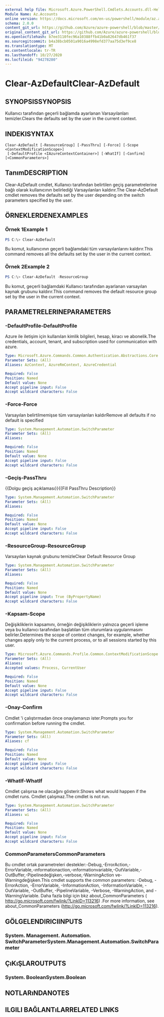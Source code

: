 ```yaml
---
external help file: Microsoft.Azure.PowerShell.Cmdlets.Accounts.dll-Help.xml
Module Name: Az.Accounts
online version: https://docs.microsoft.com/en-us/powershell/module/az.accounts/clear-azdefault
schema: 2.0.0
content_git_url: https://github.com/Azure/azure-powershell/blob/master/src/Accounts/Accounts/help/Clear-AzDefault.md
original_content_git_url: https://github.com/Azure/azure-powershell/blob/master/src/Accounts/Accounts/help/Clear-AzDefault.md
ms.openlocfilehash: b7ee3110fec96a10388ffb41b0a82647db461f37
ms.sourcegitcommit: b4a38bcb0501a9016a4998efd377aa75d3ef9ce8
ms.translationtype: MT
ms.contentlocale: tr-TR
ms.lasthandoff: 10/27/2020
ms.locfileid: "94278280"
---
```

# <span data-ttu-id="4c311-101">Clear-AzDefault</span><span class="sxs-lookup"><span data-stu-id="4c311-101">Clear-AzDefault</span></span>

## <span data-ttu-id="4c311-102">SYNOPSIS</span><span class="sxs-lookup"><span data-stu-id="4c311-102">SYNOPSIS</span></span>
<span data-ttu-id="4c311-103">Kullanıcı tarafından geçerli bağlamda ayarlanan Varsayılanları temizler.</span><span class="sxs-lookup"><span data-stu-id="4c311-103">Clears the defaults set by the user in the current context.</span></span>

## <span data-ttu-id="4c311-104">INDEKI</span><span class="sxs-lookup"><span data-stu-id="4c311-104">SYNTAX</span></span>

```
Clear-AzDefault [-ResourceGroup] [-PassThru] [-Force] [-Scope <ContextModificationScope>]
 [-DefaultProfile <IAzureContextContainer>] [-WhatIf] [-Confirm] [<CommonParameters>]
```

## <span data-ttu-id="4c311-105">Tanım</span><span class="sxs-lookup"><span data-stu-id="4c311-105">DESCRIPTION</span></span>
<span data-ttu-id="4c311-106">Clear-AzDefault cmdlet, Kullanıcı tarafından belirtilen geçiş parametrelerine bağlı olarak kullanıcının belirlediği Varsayılanları kaldırır.</span><span class="sxs-lookup"><span data-stu-id="4c311-106">The Clear-AzDefault cmdlet removes the defaults set by the user depending on the switch parameters specified by the user.</span></span>

## <span data-ttu-id="4c311-107">ÖRNEKLERDEN</span><span class="sxs-lookup"><span data-stu-id="4c311-107">EXAMPLES</span></span>

### <span data-ttu-id="4c311-108">Örnek 1</span><span class="sxs-lookup"><span data-stu-id="4c311-108">Example 1</span></span>
```powershell
PS C:\> Clear-AzDefault
```

<span data-ttu-id="4c311-109">Bu komut, kullanıcının geçerli bağlamdaki tüm varsayılanlarını kaldırır.</span><span class="sxs-lookup"><span data-stu-id="4c311-109">This command removes all the defaults set by the user in the current context.</span></span>

### <span data-ttu-id="4c311-110">Örnek 2</span><span class="sxs-lookup"><span data-stu-id="4c311-110">Example 2</span></span>
```powershell
PS C:\> Clear-AzDefault -ResourceGroup
```

<span data-ttu-id="4c311-111">Bu komut, geçerli bağlamdaki Kullanıcı tarafından ayarlanan varsayılan kaynak grubunu kaldırır.</span><span class="sxs-lookup"><span data-stu-id="4c311-111">This command removes the default resource group set by the user in the current context.</span></span>

## <span data-ttu-id="4c311-112">PARAMETRELERINE</span><span class="sxs-lookup"><span data-stu-id="4c311-112">PARAMETERS</span></span>

### <span data-ttu-id="4c311-113">-DefaultProfile</span><span class="sxs-lookup"><span data-stu-id="4c311-113">-DefaultProfile</span></span>
<span data-ttu-id="4c311-114">Azure ile iletişim için kullanılan kimlik bilgileri, hesap, kiracı ve abonelik.</span><span class="sxs-lookup"><span data-stu-id="4c311-114">The credentials, account, tenant, and subscription used for communication with azure.</span></span>

```yaml
Type: Microsoft.Azure.Commands.Common.Authentication.Abstractions.Core.IAzureContextContainer
Parameter Sets: (All)
Aliases: AzContext, AzureRmContext, AzureCredential

Required: False
Position: Named
Default value: None
Accept pipeline input: False
Accept wildcard characters: False
```

### <span data-ttu-id="4c311-115">-Force</span><span class="sxs-lookup"><span data-stu-id="4c311-115">-Force</span></span>
<span data-ttu-id="4c311-116">Varsayılan belirtilmemişse tüm varsayılanları kaldır</span><span class="sxs-lookup"><span data-stu-id="4c311-116">Remove all defaults if no default is specified</span></span>

```yaml
Type: System.Management.Automation.SwitchParameter
Parameter Sets: (All)
Aliases:

Required: False
Position: Named
Default value: None
Accept pipeline input: False
Accept wildcard characters: False
```

### <span data-ttu-id="4c311-117">-Geçiş</span><span class="sxs-lookup"><span data-stu-id="4c311-117">-PassThru</span></span>
<span data-ttu-id="4c311-118">{{Dolgu geçiş açıklaması}}</span><span class="sxs-lookup"><span data-stu-id="4c311-118">{{Fill PassThru Description}}</span></span>

```yaml
Type: System.Management.Automation.SwitchParameter
Parameter Sets: (All)
Aliases:

Required: False
Position: Named
Default value: None
Accept pipeline input: False
Accept wildcard characters: False
```

### <span data-ttu-id="4c311-119">-ResourceGroup</span><span class="sxs-lookup"><span data-stu-id="4c311-119">-ResourceGroup</span></span>
<span data-ttu-id="4c311-120">Varsayılan kaynak grubunu temizle</span><span class="sxs-lookup"><span data-stu-id="4c311-120">Clear Default Resource Group</span></span>

```yaml
Type: System.Management.Automation.SwitchParameter
Parameter Sets: (All)
Aliases:

Required: False
Position: Named
Default value: None
Accept pipeline input: True (ByPropertyName)
Accept wildcard characters: False
```

### <span data-ttu-id="4c311-121">-Kapsam</span><span class="sxs-lookup"><span data-stu-id="4c311-121">-Scope</span></span>
<span data-ttu-id="4c311-122">Değişikliklerin kapsamını, örneğin değişikliklerin yalnızca geçerli işleme veya bu kullanıcı tarafından başlatılan tüm oturumlara uygulanmasını belirler.</span><span class="sxs-lookup"><span data-stu-id="4c311-122">Determines the scope of context changes, for example, whether changes apply only to the current process, or to all sessions started by this user.</span></span>

```yaml
Type: Microsoft.Azure.Commands.Profile.Common.ContextModificationScope
Parameter Sets: (All)
Aliases:
Accepted values: Process, CurrentUser

Required: False
Position: Named
Default value: None
Accept pipeline input: False
Accept wildcard characters: False
```

### <span data-ttu-id="4c311-123">-Onay</span><span class="sxs-lookup"><span data-stu-id="4c311-123">-Confirm</span></span>
<span data-ttu-id="4c311-124">Cmdlet 'i çalıştırmadan önce onaylamanızı ister.</span><span class="sxs-lookup"><span data-stu-id="4c311-124">Prompts you for confirmation before running the cmdlet.</span></span>

```yaml
Type: System.Management.Automation.SwitchParameter
Parameter Sets: (All)
Aliases: cf

Required: False
Position: Named
Default value: None
Accept pipeline input: False
Accept wildcard characters: False
```

### <span data-ttu-id="4c311-125">-WhatIf</span><span class="sxs-lookup"><span data-stu-id="4c311-125">-WhatIf</span></span>
<span data-ttu-id="4c311-126">Cmdlet çalışırsa ne olacağını gösterir.</span><span class="sxs-lookup"><span data-stu-id="4c311-126">Shows what would happen if the cmdlet runs.</span></span>
<span data-ttu-id="4c311-127">Cmdlet çalışmaz.</span><span class="sxs-lookup"><span data-stu-id="4c311-127">The cmdlet is not run.</span></span>

```yaml
Type: System.Management.Automation.SwitchParameter
Parameter Sets: (All)
Aliases: wi

Required: False
Position: Named
Default value: None
Accept pipeline input: False
Accept wildcard characters: False
```

### <span data-ttu-id="4c311-128">CommonParameters</span><span class="sxs-lookup"><span data-stu-id="4c311-128">CommonParameters</span></span>
<span data-ttu-id="4c311-129">Bu cmdlet ortak parametreleri destekler:-Debug,-ErrorAction,-ErrorVariable,-ınformationaction,-ınformationvariable,-OutVariable,-OutBuffer,-Pipelinedeğişken,-verbose,-WarningAction ve-Warningdeğişken.</span><span class="sxs-lookup"><span data-stu-id="4c311-129">This cmdlet supports the common parameters: -Debug, -ErrorAction, -ErrorVariable, -InformationAction, -InformationVariable, -OutVariable, -OutBuffer, -PipelineVariable, -Verbose, -WarningAction, and -WarningVariable.</span></span> <span data-ttu-id="4c311-130">Daha fazla bilgi için bkz about_CommonParameters ( http://go.microsoft.com/fwlink/?LinkID=113216) .</span><span class="sxs-lookup"><span data-stu-id="4c311-130">For more information, see about_CommonParameters (http://go.microsoft.com/fwlink/?LinkID=113216).</span></span>

## <span data-ttu-id="4c311-131">GÖLGELENDIRICI</span><span class="sxs-lookup"><span data-stu-id="4c311-131">INPUTS</span></span>

### <span data-ttu-id="4c311-132">System. Management. Automation. SwitchParameter</span><span class="sxs-lookup"><span data-stu-id="4c311-132">System.Management.Automation.SwitchParameter</span></span>

## <span data-ttu-id="4c311-133">ÇıKıŞLAR</span><span class="sxs-lookup"><span data-stu-id="4c311-133">OUTPUTS</span></span>

### <span data-ttu-id="4c311-134">System. Boolean</span><span class="sxs-lookup"><span data-stu-id="4c311-134">System.Boolean</span></span>

## <span data-ttu-id="4c311-135">NOTLARıNDA</span><span class="sxs-lookup"><span data-stu-id="4c311-135">NOTES</span></span>

## <span data-ttu-id="4c311-136">ILGILI BAĞLANTıLAR</span><span class="sxs-lookup"><span data-stu-id="4c311-136">RELATED LINKS</span></span>
